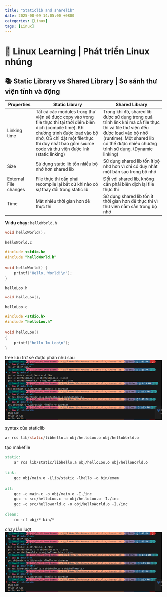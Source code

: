 ```yaml
---
title: "Staticlib and sharelib"
date: 2025-08-09 14:05:00 +0800
categories: [Linux]
tags: [Linux]
---
```


# 🐧 Linux Learning | Phát triển Linux nhúng

## 📚 Static Library vs Shared Library | So sánh thư viện tĩnh và động

| Properties | Static Library | Shared Library |
|------------|---------------|----------------|
| Linking time | Tất cả các modules trong thư viện sẽ được copy vào trong file thực thi tại thời điểm biên dịch (compile time). Khi chương trình được load vào bộ nhớ, OS chỉ đặt một file thực thi duy nhất bao gồm source code và thư viện được link (static linking) | Trong khi đó, shared lib được sử dụng trong quá trình link khi mà cả file thực thi và file thư viện đều được load vào bộ nhớ (runtime). Một shared lib có thể được nhiều chương trình sử dụng. (Dynamic linking) |
| Size | Sử dụng static lib tốn nhiều bộ nhớ hơn shared lib | Sử dụng shared lib tốn ít bộ nhớ hơn vì chỉ có duy nhất một bản sao trong bộ nhớ |
| External File changes | File thực thi cần phải recompile lại bất cứ khi nào có sự thay đổi trong static lib | Đối với shared lib, không cần phải biên dịch lại file thực thi |
| Time | Mất nhiều thời gian hơn để thực thi | Sử dụng shared lib tốn ít thời gian hơn để thực thi vì thư viện nằm sẵn trong bộ nhớ 


**Ví dụ chạy:**
`helloWorld.h`
```c
void helloWorld();
```

`helloWorld.c`
```c
#include <stdio.h>
#include "helloWorld.h"

void helloWorld() {
    printf("Hello, World!\n");
}
```

`helloLoo.h`
```c
void helloLoo();
```
`helloLoo.c`
```c
#include <stdio.h>
#include "helloLoo.h"

void helloLoo()
{
	printf("hello Im Loo\n");
}
```
tree lưu trữ sẽ được phân như sau
![alt text](/assets/Linux/static_shared_lib/terminal.png)

syntax của staticlib

```c
ar rcs lib/static/libhello.a obj/helloLoo.o obj/helloWorld.o
```

tạo makefile
```makefile
static:
	ar rcs lib/static/libhello.a obj/helloLoo.o obj/helloWorld.o

link:
	gcc obj/main.o -Llib/static -lhello -o bin/exam

all:
	gcc -c main.c -o obj/main.o -I./inc 
	gcc -c src/helloLoo.c -o obj/helloLoo.o -I./inc
	gcc -c src/helloworld.c -o obj/helloWorld.o -I./inc

clean:
	rm -rf obj/* bin/* 
```

chạy lần lượt
![alt text](/assets/Linux/static_shared_lib/terminal.png)

